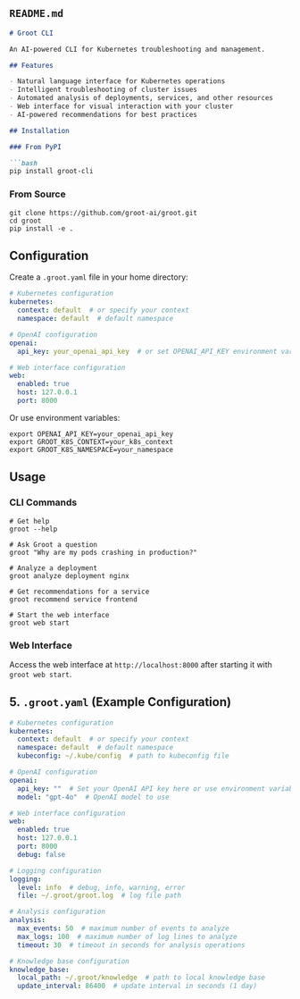 ##  `README.md`

```markdown
# Groot CLI

An AI-powered CLI for Kubernetes troubleshooting and management.

## Features

- Natural language interface for Kubernetes operations
- Intelligent troubleshooting of cluster issues
- Automated analysis of deployments, services, and other resources
- Web interface for visual interaction with your cluster
- AI-powered recommendations for best practices

## Installation

### From PyPI

```bash
pip install groot-cli
```

### From Source

```shellscript
git clone https://github.com/groot-ai/groot.git
cd groot
pip install -e .
```

## Configuration

Create a `.groot.yaml` file in your home directory:

```yaml
# Kubernetes configuration
kubernetes:
  context: default  # or specify your context
  namespace: default  # default namespace

# OpenAI configuration
openai:
  api_key: your_openai_api_key  # or set OPENAI_API_KEY environment variable

# Web interface configuration
web:
  enabled: true
  host: 127.0.0.1
  port: 8000
```

Or use environment variables:

```shellscript
export OPENAI_API_KEY=your_openai_api_key
export GROOT_K8S_CONTEXT=your_k8s_context
export GROOT_K8S_NAMESPACE=your_namespace
```

## Usage

### CLI Commands

```shellscript
# Get help
groot --help

# Ask Groot a question
groot "Why are my pods crashing in production?"

# Analyze a deployment
groot analyze deployment nginx

# Get recommendations for a service
groot recommend service frontend

# Start the web interface
groot web start
```

### Web Interface

Access the web interface at `http://localhost:8000` after starting it with `groot web start`.


## 5. `.groot.yaml` (Example Configuration)

```yaml
# Kubernetes configuration
kubernetes:
  context: default  # or specify your context
  namespace: default  # default namespace
  kubeconfig: ~/.kube/config  # path to kubeconfig file

# OpenAI configuration
openai:
  api_key: ""  # Set your OpenAI API key here or use environment variable
  model: "gpt-4o"  # OpenAI model to use

# Web interface configuration
web:
  enabled: true
  host: 127.0.0.1
  port: 8000
  debug: false

# Logging configuration
logging:
  level: info  # debug, info, warning, error
  file: ~/.groot/groot.log  # log file path

# Analysis configuration
analysis:
  max_events: 50  # maximum number of events to analyze
  max_logs: 100  # maximum number of log lines to analyze
  timeout: 30  # timeout in seconds for analysis operations

# Knowledge base configuration
knowledge_base:
  local_path: ~/.groot/knowledge  # path to local knowledge base
  update_interval: 86400  # update interval in seconds (1 day)
